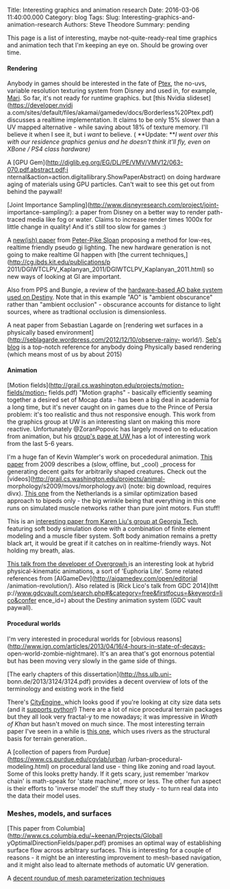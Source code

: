 Title: Interesting graphics and animation research
Date: 2016-03-06 11:40:00.000
Category: blog
Tags: 
Slug: Interesting-graphics-and-animation-research
Authors: Steve Theodore
Summary: pending

This page is a list of interesting,  maybe not-quite-ready-real time graphics
and animation tech that I'm keeping an eye on. Should be growing over time.  

#### Rendering

Anybody in games should be interested in the fate of [Ptex](http://ptex.us/),
the no-uvs, variable resolution texturing system from Disney and used in, for
example, [Mari](http://www.thefoundry.co.uk/products/mari/).  So far, it's not
ready for runtime graphics. but [this Nvidia slideset](https://developer.nvidi
a.com/sites/default/files/akamai/gamedev/docs/Borderless%20Ptex.pdf) discusses
a realtime implementation.  It claims to be only 15% slower than a UV mapped
alternative - while saving about 18% of texture memory.  I'll believe it when
I see it, but i _want_ to believe. ( **Update: **_I went over this with our
residence graphics genius and he doesn't think it'll fly, even on XBone / PS4
class hardware)_  
  
A [GPU Gem](http://diglib.eg.org/EG/DL/PE/VMV/VMV12/063-070.pdf.abstract.pdf;i
nternal&action=action.digitallibrary.ShowPaperAbstract) on doing hardware
aging of materials using GPU particles. Can't wait to see this get out from
behind the paywall!  
  
[Joint Importance Sampling](http://www.disneyresearch.com/project/joint-
importance-sampling/): a paper from Disney on a better way to render path-
traced media like fog or water.  Claims to increase render times 1000x for
little change in quality! And it's _still_ too slow for games :)  
  
A [new(ish) paper](http://ppsloan.org/publications/mrtSA.pdf) from [Peter-Pike
Sloan](http://ppsloan.org/) proposing a method for low-res, realtime friendly
pseudo gi lighting.  The new hardware generation is not going to make realtime
GI happen with [the current techniques,](http://cg.ibds.kit.edu/publications/p
2011/DGIWTCLPV_Kaplanyan_2011/DGIWTCLPV_Kaplanyan_2011.html) so new ways of
looking at GI are important.  
  
Also from PPS and Bungie, a review of the [hardware-based AO bake system used
on Destiny](http://ppsloan.org/publications/BungieBake.pdf).  Note that in
this example "AO" is "ambient obscurance" rather than "ambient occlusion" -
obscurance accounts for distance to light sources, where as tradtional
occlusion is dimensionless.  
  
A neat paper from Sebastian Lagarde on [rendering wet surfaces in a physically
based environment](http://seblagarde.wordpress.com/2012/12/10/observe-rainy-
world/).  [Seb's blog](http://seblagarde.wordpress.com/) is a top-notch
reference for anybody doing Physically based rendering (which means most of us
by about 2015)  
  

#### Animation

[Motion fields](http://grail.cs.washington.edu/projects/motion-fields/motion-
fields.pdf)  "Motion graphs" - basically efficiently seaming together  a
desired set of Mocap data  \- has been a big deal in academia for a long time,
but it's never caught on in games due to the Prince of Persia problem: it's
too realistic and thus not responsive enough. This work from the graphics
group at UW is an interesting slant on making this more reactive.
Unfortunately @ZoranPopovic has largely moved on to education from animation,
but his [group's page at UW ](http://homes.cs.washington.edu/~zoran/)has a lot
of interesting work from the last 5-6 years.  
  

I'm a huge fan of Kevin Wampler's work on procededural animation. [This
paper](http://grail.cs.washington.edu/projects/animal-morphology/s2009/) from
2009 describes a (slow, offline, but _cool) _process for generating decent
gaits for arbitrarily shaped creatures. Check out the
[videos](http://grail.cs.washington.edu/projects/animal-
morphology/s2009/movs/morphology.avi) (note: big download, requires divx).
[This one](http://www.staff.science.uu.nl/~geijt101/papers/SA2013/) from the
Netherlands is a similar optimization based approach to bipeds only - the big
wrinkle being that everything in this one runs on simulated muscle networks
rather than pure joint motors. Fun stuff!  

  
This is an [interesting paper from Karen Liu's group at Georgia
Tech](http://www.cc.gatech.edu/~jtan34/project/softBodyLocomotion.html),
featuring soft body simulation done with a combination of finite element
modeling and a muscle fiber system. Soft body animation remains a pretty black
art, it would be great if it catches on in realtime-friendly ways. Not holding
my breath, alas.

  
[This talk from the developer of Overgrowh
](http://aigamedev.com/open/access/overgrowth/)is an interesting look at
hybrid physical-kinematic animations, a sort of  'Euphoria Lite'.  Some
related references from [AIGameDev](http://aigamedev.com/open/editorial
/animation-revolution/).  Also related is [Rick Lico's talk from GDC 2014](htt
p://www.gdcvault.com/search.php#&category=free&firstfocus=&keyword=lico&confer
ence_id=) about the Destiny animation system (GDC vault paywall).  
  

#### Procedural worlds

I'm very interested in procedural worlds for [obvious
reasons](http://www.ign.com/articles/2013/04/16/4-hours-in-state-of-decays-
open-world-zombie-nightmare).  It's an area that's got enornous potential but
has been moving very slowly in the game side of things.  
  
[The early chapters of this dissertation](http://hss.ulb.uni-
bonn.de/2013/3124/3124.pdf) provides a decent overview of lots of the
terminology and existing work in the field  
  
There's [CityEngine, ](http://www.esri.com/software/cityengine) which looks
good if you're looking at city size data sets (and it [supports
python](http://www.esri.com/software/cityengine/features)!)  There are a lot
of nice procedural terrain packages but they all look very fractal-y to me
nowadays; it was impressive in _Wrath of Khan_ but hasn't moved on much since.
The most interesting terrain paper I've seen in a while is [this
one](http://hpcg.purdue.edu/?page=publication&id=170), which uses rivers as
the structural basis for terrain generation..  
  
A [collection of papers from Purdue](https://www.cs.purdue.edu/cgvlab/urban
/urban-procedural-modeling.html) on procedural land use - thing like zoning
and road layout. Some of this looks pretty handy.   If it gets scary, just
remember 'markov chain'  is math-speak for 'state machine', more or less.  The
other fun aspect is their efforts to  'inverse model' the stuff they study -
to turn real data into the data their model uses.  
  
  

### Meshes, models, and surfaces

[This paper from Columbia](http://www.cs.columbia.edu/~keenan/Projects/Globall
yOptimalDirectionFields/paper.pdf) promises an optimal way of establishing
surface flow across arbitrary surfaces. This is interesting for a couple of
reasons - it might be an interesting improvement to mesh-based navigation, and
it might also lead to alternate methods of automatic UV generation.

  
A [decent roundup of mesh parameterization
techniques](http://www.cs.berkeley.edu/~jrs/meshpapers/ShefferPraunRose.pdf)


